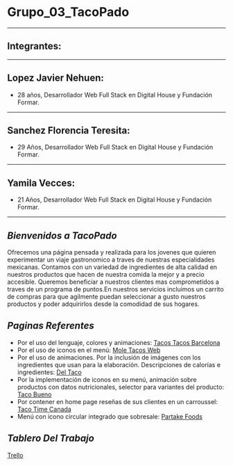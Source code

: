 # Grupo_03_TacoPado
---
## Integrantes:
---
## Lopez Javier Nehuen:
- 28 años, Desarrollador Web Full Stack en Digital House y Fundación Formar.
---
## Sanchez Florencia Teresita:
- 29 Años, Desarrollador Web Full Stack en Digital House y Fundación Formar.
---
## Yamila Vecces:
- 21 Años, Desarrollador Web Full Stack en Digital House y Fundación Formar.
---
## ***Bienvenidos a TacoPado***
Ofrecemos una página pensada y realizada para los jovenes que quieren experimentar un viaje gastronomico a traves de nuestras especialidades mexicanas. Contamos con un variedad de ingredientes de alta calidad en nuestros productos que hacen de nuestra comida la mejor y a precio accesible. Queremos beneficiar a nuestros clientes mas comprometidos a traves de un programa de puntos.En nuestros servicios incluimos un carrito de compras para que agilmente puedan seleccionar a gusto nuestros productos y poder adquirirlos desde la comodidad de sus hogares.

## ***Paginas Referentes***

* Por el uso del lenguaje, colores y animaciones: [Tacos Tacos Barcelona](https://tacostacosbarcelona.com/)
* Por el uso de iconos en el menú: [Mole Tacos Web](http://moletacosweb.com.ar/)
* Por el uso de animaciones. Por la inclusión de imágenes con los ingredientes que usan para la elaboración. Descripciones de calorías e ingredientes: [Del Taco](https://www.deltaco.com/)
* Por la implementación de iconos en su menú, animación sobre productos con datos nutricionales, selector para variantes del producto: [Taco Bueno](https://www.tacobueno.com/)
* Por contener en home page reseñas de sus clientes en un carroussel: [Taco Time Canada](https://tacotimecanada.com/)
* Menú con icono circular integrado que sobresale: [Partake Foods](https://partakefoods.com/)

## ***Tablero Del Trabajo***
[Trello](https://trello.com/b/Ch0oeNJA/proyecto-integrador-grupo-3)



